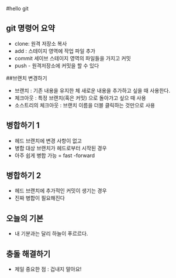 #hello git
## git 명령어 요약

- clone: 원격 저장소 복사
- add : 스테이지 영역에 작업 파일 추가
- commit 세이브 스테이지 영역의 파일들을 가지고 커밋
- push - 원격저장소에 커밋을 할 수 있다



##브랜치 변경하기

- 브랜치 : 기존 내용을 유지한 체 새로운 내용을 추가하고 싶을 때 사용한다.
- 체크아웃 : 특정 브랜치(혹은 커밋) 으로 돌아가고 싶으 때 사용
- 소스트리의 체크아웃 : 브랜치 이름을 더블 클릭하는 것만으로 사용

## 병합하기 1
- 헤드 브랜치에 변경 사항이 없고
- 병합 대상 브랜치가 헤드로부터 시작된 경우
- 아주 쉽게 병합 가능 = fast -forward

## 병합하기 2
- 헤드 브랜치에 추가적인 커밋이 생기는 경우
- 진짜 병합이 필요해진다

## 오늘의 기본

- 내 기분과는 달리 하늘이 푸르르다.
## 충돌 해결하기

- 제일 중요한 점 : 겁내지 말아요!
